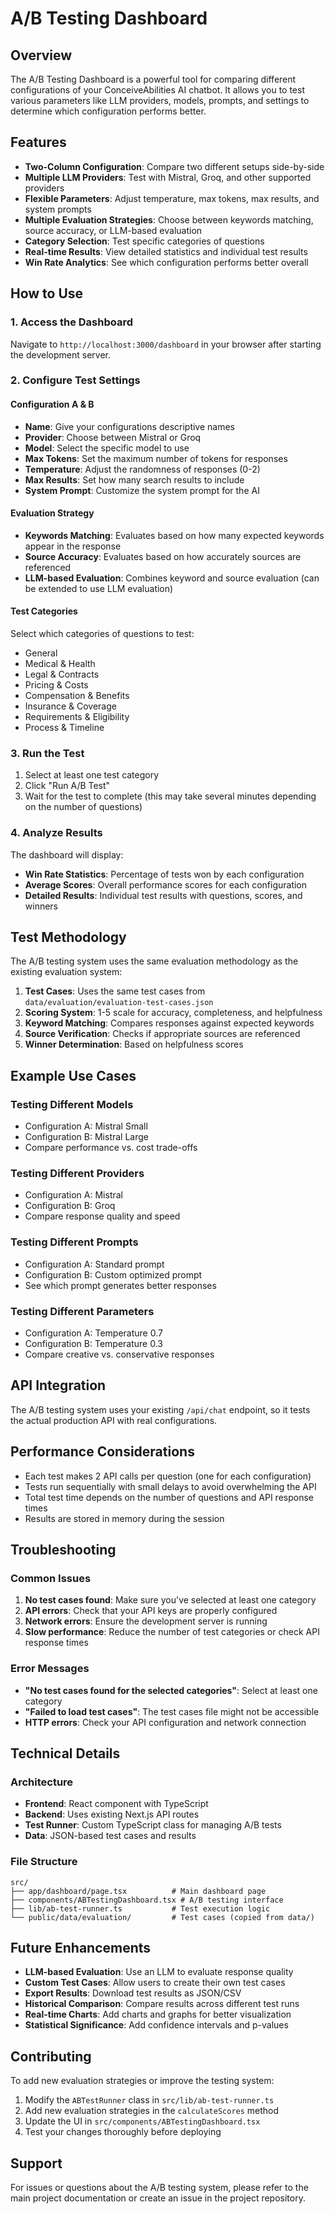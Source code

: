 # A/B Testing Dashboard

## Overview

The A/B Testing Dashboard is a powerful tool for comparing different configurations of your ConceiveAbilities AI chatbot. It allows you to test various parameters like LLM providers, models, prompts, and settings to determine which configuration performs better.

## Features

- **Two-Column Configuration**: Compare two different setups side-by-side
- **Multiple LLM Providers**: Test with Mistral, Groq, and other supported providers
- **Flexible Parameters**: Adjust temperature, max tokens, max results, and system prompts
- **Multiple Evaluation Strategies**: Choose between keywords matching, source accuracy, or LLM-based evaluation
- **Category Selection**: Test specific categories of questions
- **Real-time Results**: View detailed statistics and individual test results
- **Win Rate Analytics**: See which configuration performs better overall

## How to Use

### 1. Access the Dashboard

Navigate to `http://localhost:3000/dashboard` in your browser after starting the development server.

### 2. Configure Test Settings

#### Configuration A & B
- **Name**: Give your configurations descriptive names
- **Provider**: Choose between Mistral or Groq
- **Model**: Select the specific model to use
- **Max Tokens**: Set the maximum number of tokens for responses
- **Temperature**: Adjust the randomness of responses (0-2)
- **Max Results**: Set how many search results to include
- **System Prompt**: Customize the system prompt for the AI

#### Evaluation Strategy
- **Keywords Matching**: Evaluates based on how many expected keywords appear in the response
- **Source Accuracy**: Evaluates based on how accurately sources are referenced
- **LLM-based Evaluation**: Combines keyword and source evaluation (can be extended to use LLM evaluation)

#### Test Categories
Select which categories of questions to test:
- General
- Medical & Health
- Legal & Contracts
- Pricing & Costs
- Compensation & Benefits
- Insurance & Coverage
- Requirements & Eligibility
- Process & Timeline

### 3. Run the Test

1. Select at least one test category
2. Click "Run A/B Test"
3. Wait for the test to complete (this may take several minutes depending on the number of questions)

### 4. Analyze Results

The dashboard will display:
- **Win Rate Statistics**: Percentage of tests won by each configuration
- **Average Scores**: Overall performance scores for each configuration
- **Detailed Results**: Individual test results with questions, scores, and winners

## Test Methodology

The A/B testing system uses the same evaluation methodology as the existing evaluation system:

1. **Test Cases**: Uses the same test cases from `data/evaluation/evaluation-test-cases.json`
2. **Scoring System**: 1-5 scale for accuracy, completeness, and helpfulness
3. **Keyword Matching**: Compares responses against expected keywords
4. **Source Verification**: Checks if appropriate sources are referenced
5. **Winner Determination**: Based on helpfulness scores

## Example Use Cases

### Testing Different Models
- Configuration A: Mistral Small
- Configuration B: Mistral Large
- Compare performance vs. cost trade-offs

### Testing Different Providers
- Configuration A: Mistral
- Configuration B: Groq
- Compare response quality and speed

### Testing Different Prompts
- Configuration A: Standard prompt
- Configuration B: Custom optimized prompt
- See which prompt generates better responses

### Testing Different Parameters
- Configuration A: Temperature 0.7
- Configuration B: Temperature 0.3
- Compare creative vs. conservative responses

## API Integration

The A/B testing system uses your existing `/api/chat` endpoint, so it tests the actual production API with real configurations.

## Performance Considerations

- Each test makes 2 API calls per question (one for each configuration)
- Tests run sequentially with small delays to avoid overwhelming the API
- Total test time depends on the number of questions and API response times
- Results are stored in memory during the session

## Troubleshooting

### Common Issues

1. **No test cases found**: Make sure you've selected at least one category
2. **API errors**: Check that your API keys are properly configured
3. **Network errors**: Ensure the development server is running
4. **Slow performance**: Reduce the number of test categories or check API response times

### Error Messages

- **"No test cases found for the selected categories"**: Select at least one category
- **"Failed to load test cases"**: The test cases file might not be accessible
- **HTTP errors**: Check your API configuration and network connection

## Technical Details

### Architecture
- **Frontend**: React component with TypeScript
- **Backend**: Uses existing Next.js API routes
- **Test Runner**: Custom TypeScript class for managing A/B tests
- **Data**: JSON-based test cases and results

### File Structure
```
src/
├── app/dashboard/page.tsx          # Main dashboard page
├── components/ABTestingDashboard.tsx # A/B testing interface
├── lib/ab-test-runner.ts           # Test execution logic
└── public/data/evaluation/         # Test cases (copied from data/)
```

## Future Enhancements

- **LLM-based Evaluation**: Use an LLM to evaluate response quality
- **Custom Test Cases**: Allow users to create their own test cases
- **Export Results**: Download test results as JSON/CSV
- **Historical Comparison**: Compare results across different test runs
- **Real-time Charts**: Add charts and graphs for better visualization
- **Statistical Significance**: Add confidence intervals and p-values

## Contributing

To add new evaluation strategies or improve the testing system:

1. Modify the `ABTestRunner` class in `src/lib/ab-test-runner.ts`
2. Add new evaluation strategies in the `calculateScores` method
3. Update the UI in `src/components/ABTestingDashboard.tsx`
4. Test your changes thoroughly before deploying

## Support

For issues or questions about the A/B testing system, please refer to the main project documentation or create an issue in the project repository. 